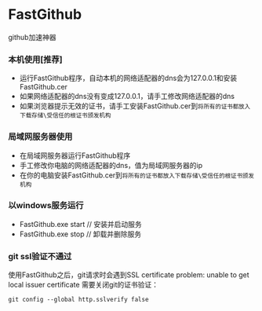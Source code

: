 ﻿# FastGithub
github加速神器

### 本机使用[推荐]
* 运行FastGithub程序，自动本机的网络适配器的dns会为127.0.0.1和安装FastGithub.cer
* 如果网络适配器的dns没有变成127.0.0.1，请手工修改网络适配器的dns
* 如果浏览器提示无效的证书，请手工安装FastGithub.cer到`将所有的证书都放入下载存储\受信任的根证书颁发机构`

### 局域网服务器使用 
* 在局域网服务器运行FastGithub程序
* 手工修改你电脑的网络适配器的dns，值为局域网服务器的ip
* 在你的电脑安装FastGithub.cer到`将所有的证书都放入下载存储\受信任的根证书颁发机构`

### 以windows服务运行
* FastGithub.exe start // 安装并启动服务
* FastGithub.exe stop  // 卸载并删除服务

### git ssl验证不通过
使用FastGithub之后，git请求时会遇到SSL certificate problem: unable to get local issuer certificate
需要关闭git的证书验证：
```
git config --global http.sslverify false
```